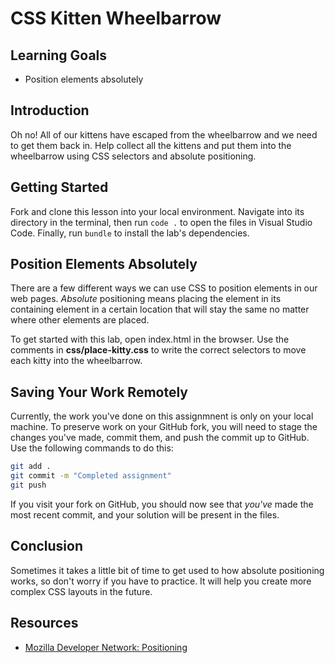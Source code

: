 # CSS Kitten Wheelbarrow

## Learning Goals

- Position elements absolutely

## Introduction

Oh no! All of our kittens have escaped from the wheelbarrow and we need to get
them back in. Help collect all the kittens and put them into the wheelbarrow
using CSS selectors and absolute positioning. 

## Getting Started

Fork and clone this lesson into your local environment. Navigate into its directory
in the terminal, then run `code .` to open the files in Visual Studio Code. Finally,
run `bundle` to install the lab's dependencies.

## Position Elements Absolutely

There are a few different ways we can use CSS to position elements in our web
pages. _Absolute_ positioning means placing the element in its containing
element in a certain location that will stay the same no matter where other
elements are placed.

To get started with this lab, open index.html in the browser. Use the comments
in **css/place-kitty.css** to write the correct selectors to
move each kitty into the wheelbarrow.

## Saving Your Work Remotely

Currently, the work you've done on this assignmnent is only on your local
machine. To preserve work on your GitHub fork, you will need to stage the
changes you've made, commit them, and push the commit up to GitHub. Use
the following commands to do this:

```sh
git add .
git commit -m "Completed assignment"
git push
```

If you visit your fork on GitHub, you should now see that _you've_ made the most
recent commit, and your solution will be present in the files.

## Conclusion

Sometimes it takes a little bit of time to get used to how absolute positioning
works, so don't worry if you have to practice. It will help you create more
complex CSS layouts in the future.

## Resources

- [Mozilla Developer Network: Positioning](https://developer.mozilla.org/en-US/docs/Learn/CSS/CSS_layout/Positioning)
